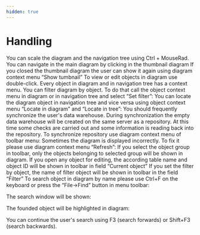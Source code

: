```yaml
---
hidden: true
---
```


# Handling

You can scale the diagram and the navigation tree using Ctrl + MouseRad. You can navigate in the main diagram by clicking in the thumbnail diagram If you closed the thumbnail diagram the user can show it again using diagram context menu “Show tumbnail” To view or edit objects in diagram use double-click. Every object in diagram and in navigation tree has a context menu. You can filter diagram by object. To do that call the object context menu in diagram or in navigation tree and select “Set filter”: You can locate the diagram object in navigation tree and vice versa using object context menu “Locate in diagram” and “Locate in tree”: You should frequently synchronize the user's data warehouse. During synchronization the empty data warehouse will be created on the same server as a repository. At this time some checks are carried out and some information is reading back into the repository. To synchronize repository use diagram context menu of toolbar menu: Sometimes the diagram is displayed incorrectly. To fix it please use diagram context menu “Refresh”: If you select the object group in toolbar, only the objects belonging to selected group will be shown in diagram. If you open any object for editing, the according table name and object ID will be shown in toolbar in field “Current object” If you set the filter by object, the name of filter object will be shown in toolbar in the field “Filter” To search object in diagram by name please use Ctrl+F on the keyboard or press the “File->Find” button in menu toolbar:

The search window will be shown:

The founded object will be highlighted in diagram:

You can continue the user's search using F3 (search forwards) or Shift+F3 (search backwards).
